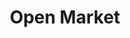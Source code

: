 ---
title: Open Market
tags: john
image: /files/john/Open_Market_2000.jpg
imageBase: Open_Market
alt: A man carrying a basket of bottles on his head through a busy marketplace.  
width: 2000
height: 1333
imageDate: September 2017
location: Port-au-Prince, Haiti
camera: Canon T3i
metaDescription: A man carrying a basket of bottles on his head through a busy marketplace.  
---